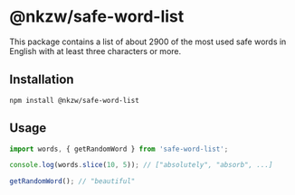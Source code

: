 # @nkzw/safe-word-list

This package contains a list of about 2900 of the most used safe words in English with at least three characters or more.

## Installation

```
npm install @nkzw/safe-word-list
```

## Usage

```js
import words, { getRandomWord } from 'safe-word-list';

console.log(words.slice(10, 5)); // ["absolutely", "absorb", ...]

getRandomWord(); // "beautiful"
```

